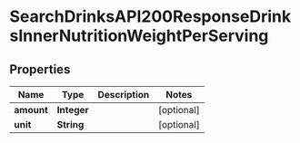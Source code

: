 

# SearchDrinksAPI200ResponseDrinksInnerNutritionWeightPerServing

## Properties

Name | Type | Description | Notes
------------ | ------------- | ------------- | -------------
**amount** | **Integer** |  |  [optional]
**unit** | **String** |  |  [optional]




